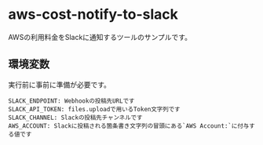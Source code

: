 # aws-cost-notify-to-slack

AWSの利用料金をSlackに通知するツールのサンプルです。

## 環境変数
実行前に事前に準備が必要です。
```
SLACK_ENDPOINT: Webhookの投稿先URLです
SLACK_API_TOKEN: files.uploadで用いるToken文字列です
SLACK_CHANNEL: Slackの投稿先チャンネルです
AWS_ACCOUNT: Slackに投稿される箇条書き文字列の冒頭にある`AWS Account:`に付与する値です
```